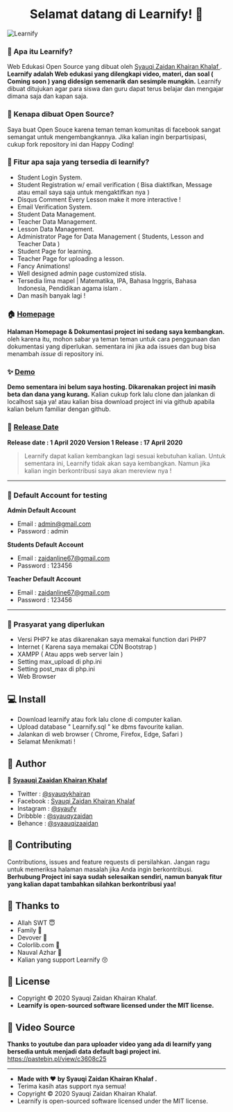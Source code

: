 <h1 align="center">Selamat datang di Learnify! 👋</h1>

![Learnify](https://res.cloudinary.com/dc0rn8rch/image/upload/v1587210779/Learnify-Landing-Page_2_edttvu.png "Learnify")

### 🤔 Apa itu Learnify?
Web Edukasi Open Source yang dibuat oleh <a href="https://github.com/Syauqizaidan"> Syauqi Zaidan Khairan Khalaf </a> . **Learnify adalah Web edukasi yang dilengkapi video, materi, dan soal ( Coming soon ) yang didesign semenarik dan sesimple mungkin.** Learnify dibuat ditujukan agar para siswa dan guru dapat terus belajar dan mengajar dimana saja dan kapan saja.

### 🎉 Kenapa dibuat Open Source?
Saya buat Open Souce karena teman teman komunitas di facebook sangat semangat untuk mengembangkannya. Jika kalian ingin berpartisipasi, cukup fork repository ini dan Happy Coding!

### 🤨 Fitur apa saja yang tersedia di learnify?
- Student Login System.
- Student Registration w/ email verification ( Bisa diaktifkan, Message atau email saya saja untuk mengaktifkan nya )
- Disqus Comment Every Lesson make it more interactive !
- Email Verification System.
- Student Data Management.
- Teacher Data Management.
- Lesson Data Management.
- Administrator Page for Data Management ( Students, Lesson and Teacher Data )
- Student Page for learning.
- Teacher Page for uploading a lesson.
- Fancy Animations!
- Well designed admin page customized stisla.
- Tersedia lima mapel | Matematika, IPA, Bahasa Inggris, Bahasa Indonesia, Pendidikan agama islam .
- Dan masih banyak lagi !

### 🏠 <a href="http://syauqi.js.org/">Homepage</a>
**Halaman Homepage & Dokumentasi project ini sedang saya kembangkan.** oleh karena itu, mohon sabar ya teman teman untuk cara penggunaan dan dokumentasi yang diperlukan. sementara ini jika ada issues dan bug bisa menambah *issue* di repository ini.

### ✨ <a href="http://syauqi.js.org/">Demo</a>
**Demo sementara ini belum saya hosting. Dikarenakan project ini masih beta dan dana yang kurang.** Kalian cukup fork lalu clone dan jalankan di localhost saja ya! atau kalian bisa download project ini via github apabila kalian belum familiar dengan github.

### 📆 <a href="http://syauqi.js.org/">Release Date</a>
**Release date : 1 April 2020
Version 1 Release : 17 April 2020**
> Learnify dapat kalian kembangkan lagi sesuai kebutuhan kalian. Untuk sementara ini, Learnify tidak akan saya kembangkan. Namun jika kalian ingin berkontribusi saya akan mereview nya !

------------


 ### 👤 Default Account for testing
	
**Admin Default Account**
- Email : admin@gmail.com 
- Password : admin

**Students Default Account**
- Email : zaidanline67@gmail.com
- Password : 123456

**Teacher Default Account**
- Email : zaidanline67@gmail.com
- Password : 123456

------------


### 🧐 Prasyarat yang diperlukan 
- Versi PHP7 ke atas dikarenakan saya memakai function dari PHP7
- Internet ( Karena saya memakai CDN Bootstrap )
- XAMPP ( Atau apps web server lain )
- Setting max_upload di php.ini
- Setting post_max di php.ini
- Web Browser


## 💻 Install
- Download learnify atau fork lalu clone di computer kalian.
- Upload database " Learnify.sql " ke dbms favourite kalian.
- Jalankan di web browser ( Chrome, Firefox, Edge, Safari )
- Selamat Menikmati !

## 🧑 Author

👤 <a href="https://web.facebook.com/zaidan.syauqi.9"> **Syaauqi Zaaidan Khairan Khalaf**</a>
- Twitter : <a href="https://twitter.com/syauqykhairan"> @syauqykhairan</a>
- Facebook : <a href="https://web.facebook.com/zaidan.syauqi.9"> Syauqi Zaidan Khairan Khalaf</a>
- Instagram : <a href="https://www.instagram.com/syaufy/">@syaufy </a>
- Dribbble : <a href="https://dribbble.com/syauqyzaidan">@syauqyzaidan </a>
- Behance :  <a href="https://www.behance.net/syaauqizaaidan">@syaauqizaaidan </a>

## 🤝 Contributing
Contributions, issues and feature requests di persilahkan.
Jangan ragu untuk memeriksa halaman masalah jika Anda ingin berkontribusi. **Berhubung Project ini saya sudah selesaikan sendiri, namun banyak fitur yang kalian dapat tambahkan silahkan berkontribusi yaa!**

## 💙 Thanks to
- Allah SWT  😇
- Family 🤗
- Devover 🤩
- Colorlib.com 😬
- Nauval Azhar 🥰
- Kalian yang support Learnify 😚


## 📝 License
- Copyright © 2020 Syauqi Zaidan Khairan Khalaf.
- **Learnify is open-sourced software licensed under the MIT license.**

## 🎥 Video Source
**Thanks to youtube dan para uploader video yang ada di learnify yang bersedia untuk menjadi data default bagi project ini.**
https://pastebin.pl/view/c3608c25

------------

- **Made with ❤️ by Syauqi Zaidan Khairan Khalaf .**
- Terima kasih atas support nya semua!
- Copyright © 2020 Syauqi Zaidan Khairan Khalaf.
- Learnify is open-sourced software licensed under the MIT license.


